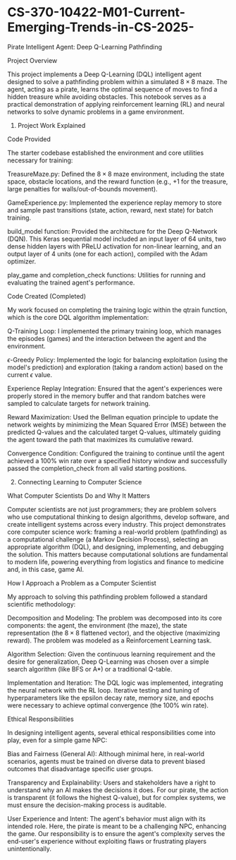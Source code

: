 # CS-370-10422-M01-Current-Emerging-Trends-in-CS-2025-

Pirate Intelligent Agent: Deep Q-Learning Pathfinding

Project Overview

This project implements a Deep Q-Learning (DQL) intelligent agent designed to solve a pathfinding problem within a simulated $8 \times 8$ maze. The agent, acting as a pirate, learns the optimal sequence of moves to find a hidden treasure while avoiding obstacles. This notebook serves as a practical demonstration of applying reinforcement learning (RL) and neural networks to solve dynamic problems in a game environment.

1. Project Work Explained

Code Provided

The starter codebase established the environment and core utilities necessary for training:

TreasureMaze.py: Defined the $8 \times 8$ maze environment, including the state space, obstacle locations, and the reward function (e.g., $+1$ for the treasure, large penalties for walls/out-of-bounds movement).

GameExperience.py: Implemented the experience replay memory to store and sample past transitions (state, action, reward, next state) for batch training.

build_model function: Provided the architecture for the Deep Q-Network (DQN). This Keras sequential model included an input layer of 64 units, two dense hidden layers with PReLU activation for non-linear learning, and an output layer of 4 units (one for each action), compiled with the Adam optimizer.

play_game and completion_check functions: Utilities for running and evaluating the trained agent's performance.

Code Created (Completed)

My work focused on completing the training logic within the qtrain function, which is the core DQL algorithm implementation:

Q-Training Loop: I implemented the primary training loop, which manages the episodes (games) and the interaction between the agent and the environment.

$\epsilon$-Greedy Policy: Implemented the logic for balancing exploitation (using the model's prediction) and exploration (taking a random action) based on the current $\epsilon$ value.

Experience Replay Integration: Ensured that the agent's experiences were properly stored in the memory buffer and that random batches were sampled to calculate targets for network training.

Reward Maximization: Used the Bellman equation principle to update the network weights by minimizing the Mean Squared Error (MSE) between the predicted Q-values and the calculated target Q-values, ultimately guiding the agent toward the path that maximizes its cumulative reward.

Convergence Condition: Configured the training to continue until the agent achieved a $100\%$ win rate over a specified history window and successfully passed the completion_check from all valid starting positions.

2. Connecting Learning to Computer Science

What Computer Scientists Do and Why It Matters

Computer scientists are not just programmers; they are problem solvers who use computational thinking to design algorithms, develop software, and create intelligent systems across every industry. This project demonstrates core computer science work: framing a real-world problem (pathfinding) as a computational challenge (a Markov Decision Process), selecting an appropriate algorithm (DQL), and designing, implementing, and debugging the solution. This matters because computational solutions are fundamental to modern life, powering everything from logistics and finance to medicine and, in this case, game AI.

How I Approach a Problem as a Computer Scientist

My approach to solving this pathfinding problem followed a standard scientific methodology:

Decomposition and Modeling: The problem was decomposed into its core components: the agent, the environment (the maze), the state representation (the $8 \times 8$ flattened vector), and the objective (maximizing reward). The problem was modeled as a Reinforcement Learning task.

Algorithm Selection: Given the continuous learning requirement and the desire for generalization, Deep Q-Learning was chosen over a simple search algorithm (like BFS or A*) or a traditional Q-table.

Implementation and Iteration: The DQL logic was implemented, integrating the neural network with the RL loop. Iterative testing and tuning of hyperparameters like the epsilon decay rate, memory size, and epochs were necessary to achieve optimal convergence (the $100\%$ win rate).

Ethical Responsibilities

In designing intelligent agents, several ethical responsibilities come into play, even for a simple game NPC:

Bias and Fairness (General AI): Although minimal here, in real-world scenarios, agents must be trained on diverse data to prevent biased outcomes that disadvantage specific user groups.

Transparency and Explainability: Users and stakeholders have a right to understand why an AI makes the decisions it does. For our pirate, the action is transparent (it follows the highest Q-value), but for complex systems, we must ensure the decision-making process is auditable.

User Experience and Intent: The agent's behavior must align with its intended role. Here, the pirate is meant to be a challenging NPC, enhancing the game. Our responsibility is to ensure the agent's complexity serves the end-user's experience without exploiting flaws or frustrating players unintentionally.
